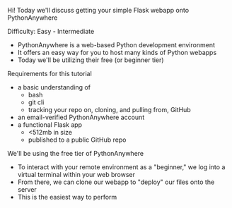 Hi! Today we'll discuss getting your simple Flask webapp onto PythonAnywhere

Difficulty: Easy - Intermediate

- PythonAnywhere is a web-based Python development environment
- It offers an easy way for you to host many kinds of Python webapps
- Today we'll be utilizing their free (or beginner tier)

Requirements for this tutorial
- a basic understanding of
  - bash
  - git cli
  - tracking your repo on, cloning, and pulling from, GitHub
- an email-verified PythonAnywhere account
- a functional Flask app
  - <512mb in size
  - published to a public GitHub repo

We'll be using the free tier of PythonAnywhere
- To interact with your remote environment as a "beginner," we log into a virtual terminal within your web browser
- From there, we can clone our webapp to "deploy" our files onto the server
- This is the easiest way to perform